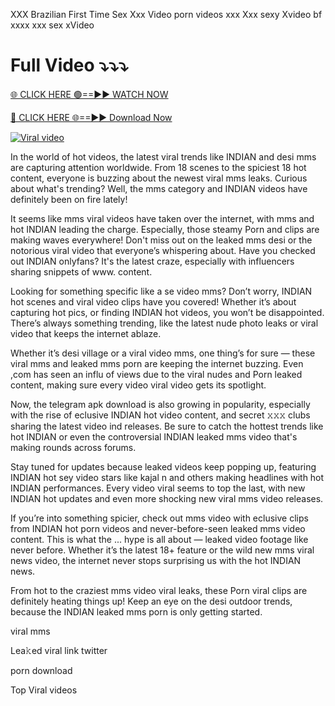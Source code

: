 XXX Brazilian First Time Sex Xxx Video porn videos xxx Xxx sexy Xvideo bf xxxx xxx sex xVideo


# Full Video ⤵️⤵️⤵️

[🌐 CLICK HERE 🟢==►► WATCH NOW](https://bit.ly/47PxjNL)

[🔴 CLICK HERE 🌐==►► Download Now](https://bit.ly/47PxjNL)

[![Viral video](https://i.imgur.com/dJHk4Zq.gif)](https://bit.ly/47PxjNL)


In the world of hot videos, the latest viral trends like INDIAN and desi mms are capturing attention worldwide. From 18 scenes to the spiciest 18 hot content, everyone is buzzing about the newest viral mms leaks. Curious about what's trending? Well, the mms category and INDIAN videos have definitely been on fire lately!

It seems like mms viral videos have taken over the internet, with mms and hot INDIAN leading the charge. Especially, those steamy Porn and clips are making waves everywhere! Don't miss out on the leaked mms desi or the notorious viral video that everyone’s whispering about. Have you checked out INDIAN onlyfans? It's the latest craze, especially with influencers sharing snippets of www. content.

Looking for something specific like a se video mms? Don’t worry, INDIAN hot scenes and viral video clips have you covered! Whether it’s about capturing hot pics, or finding INDIAN hot videos, you won’t be disappointed. There’s always something trending, like the latest nude photo leaks or viral video that keeps the internet ablaze.

Whether it’s desi village or a viral video mms, one thing’s for sure — these viral mms and leaked mms porn are keeping the internet buzzing. Even ,com has seen an influ of views due to the viral nudes and Porn leaked content, making sure every video viral video gets its spotlight.

Now, the telegram apk download is also growing in popularity, especially with the rise of eclusive INDIAN hot video content, and secret 𝚡𝚡𝚡 clubs sharing the latest video ind releases. Be sure to catch the hottest trends like hot INDIAN or even the controversial INDIAN leaked mms video that's making rounds across forums.

Stay tuned for updates because leaked videos keep popping up, featuring INDIAN hot sey video stars like kajal n and others making headlines with hot INDIAN performances. Every video viral seems to top the last, with new INDIAN hot updates and even more shocking new viral mms video releases.

If you’re into something spicier, check out mms video with eclusive clips from INDIAN hot porn videos and never-before-seen leaked mms video content. This is what the ... hype is all about — leaked video footage like never before. Whether it’s the latest 18+ feature or the wild new mms viral news video, the internet never stops surprising us with the hot INDIAN news.

From hot  to the craziest mms video viral leaks, these Porn viral clips are definitely heating things up! Keep an eye on the desi outdoor trends, because the INDIAN leaked mms porn is only getting started.

viral mms

Lea𝚔ed viral link twitter

porn download

Top Viral videos
